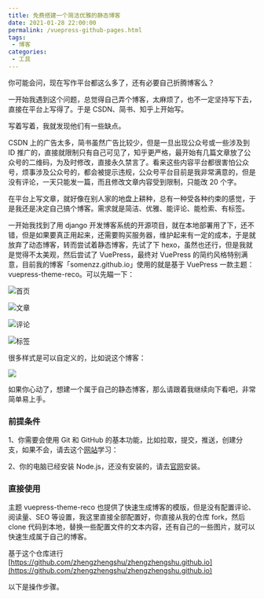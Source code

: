 ```yaml
---
title: 免费搭建一个简洁优雅的静态博客
date: 2021-01-28 22:00:00
permalink: /vuepress-github-pages.html
tags:
 - 博客
categories:
 - 工具
---
```


你可能会问，现在写作平台都这么多了，还有必要自己折腾博客么？ 

一开始我遇到这个问题，总觉得自己弄个博客，太麻烦了，也不一定坚持写下去，直接在平台上写得了。于是 CSDN、简书、知乎上开始写。

写着写着，我就发现他们有一些缺点。

CSDN 上的广告太多，简书虽然广告比较少，但是一旦出现公众号或一些涉及到 ID 推广的，直接就限制只有自己可见了，知乎更严格，最开始有几篇文章放了公众号的二维码，为及时修改，直接永久禁言了。看来这些内容平台都很害怕公众号，烦事涉及公众号的，都会被提示违规，公众号平台目前是我非常满意的，但是没有评论，一天只能发一篇，而且修改文章内容受到限制，只能改 20 个字。

在平台上写文章，就好像在别人家的地盘上耕种，总有一种受各种约束的感觉，于是我还是决定自己搞个博客。需求就是简洁、优雅、能评论、能检索、有标签。

一开始我找到了用 django 开发博客系统的开源项目，就在本地部署用了下，还不错，但是如果要真正用起来，还需要购买服务器，维护起来有一定的成本，于是就放弃了动态博客，转而尝试着静态博客，先试了下 hexo，虽然也还行，但是我就是觉得不太美观，然后尝试了 VuePress，最终对 VuePress 的简约风格特别满意，目前我的博客「somenzz.github.io」使用的就是基于 VuePress 一款主题：vuepress-theme-reco。可以先瞄一下：

![首页](https://tva1.sinaimg.cn/large/008eGmZEgy1gn3rohvl7kj31e70u07wh.jpg)

![文章](https://tva1.sinaimg.cn/large/008eGmZEgy1gn3rpinhdrj31hi0u078t.jpg)

![评论](https://tva1.sinaimg.cn/large/008eGmZEgy1gn3sw164enj31a00u03yz.jpg)

![标签](https://tva1.sinaimg.cn/large/008eGmZEgy1gn3sx66eqsj30hs0zmq4m.jpg)

很多样式是可以自定义的，比如说这个博客：

![](https://tva1.sinaimg.cn/large/008eGmZEgy1gn3t08qtflj31cq0u040w.jpg)

如果你心动了，想建一个属于自己的静态博客，那么请跟着我继续向下看吧，非常简单易上手。


### 前提条件

1、你需要会使用 Git 和 GitHub 的基本功能，比如拉取，提交，推送，创建分支，如果不会，请去这个[网站](https://www.liaoxuefeng.com/wiki/896043488029600)学习：

2、你的电脑已经安装 Node.js，还没有安装的，请去[官网](https://nodejs.org/en/)安装。

### 直接使用

主题 vuepress-theme-reco 也提供了快速生成博客的模版，但是没有配置评论、阅读量、SEO 等设置，我这里直接全部配置好，你直接从我的仓库 fork，然后 clone 代码到本地，替换一些配置文件的文本内容，还有自己的一些图片，就可以快速生成属于自己的博客。

基于这个仓库进行 [https://github.com/zhengzhengshu/zhengzhengshu.github.io](https://github.com/zhengzhengshu/zhengzhengshu.github.io)

以下是操作步骤。











